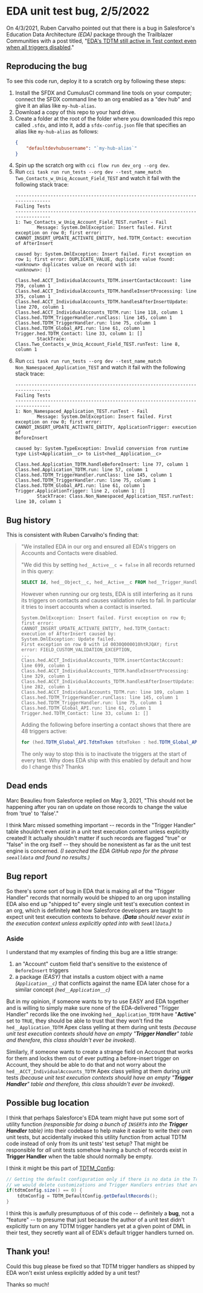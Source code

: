 # EDA unit test bug, 2/5/2022

On 4/3/2021, Ruben Carvalho pointed out that there is a bug in Salesforce's Education Data Architecture _(EDA)_ package through the Trailblazer Communities with a post titled, "[EDA's TDTM still active in Test context even when all triggers disabled](https://trailhead.salesforce.com/en/trailblazer-community/feed/0D54S00000BuHE1SAN)."

## Reproducing the bug

To see this code run, deploy it to a scratch org by following these steps:

1. Install the SFDX and CumulusCI command line tools on your computer; connect the SFDX command line to an org enabled as a "dev hub" and give it an alias like `my-hub-alias`.
2. Download a copy of this repo to your hard drive.
3. Create a folder at the root of the folder where you downloaded this repo called `.sfdx`, and into it, add a `sfdx-config.json` file that specifies an alias like `my-hub-alias` as follows:
    ```json
    {
        "defaultdevhubusername": "`my-hub-alias`"
    }
    ```
4. Spin up the scratch org with `cci flow run dev_org --org dev`.
5. Run `cci task run run_tests --org dev --test_name_match Two_Contacts_w_Uniq_Account_Field_TEST` and watch it fail with the following stack trace:
    ```
    --------------------------------------------------------------------------------
    Failing Tests
    --------------------------------------------------------------------------------
    1: Two_Contacts_w_Uniq_Account_Field_TEST.runTest - Fail
            Message: System.DmlException: Insert failed. First exception on row 0; first error: CANNOT_INSERT_UPDATE_ACTIVATE_ENTITY, hed.TDTM_Contact: execution of AfterInsert  

    caused by: System.DmlException: Insert failed. First exception on row 1; first error: DUPLICATE_VALUE, duplicate value found: <unknown> duplicates value on record with id:   
    <unknown>: []

    Class.hed.ACCT_IndividualAccounts_TDTM.insertContactAccount: line 759, column 1
    Class.hed.ACCT_IndividualAccounts_TDTM.handleInsertProcessing: line 375, column 1
    Class.hed.ACCT_IndividualAccounts_TDTM.handlesAfterInsertUpdate: line 270, column 1
    Class.hed.ACCT_IndividualAccounts_TDTM.run: line 118, column 1
    Class.hed.TDTM_TriggerHandler.runClass: line 145, column 1
    Class.hed.TDTM_TriggerHandler.run: line 75, column 1
    Class.hed.TDTM_Global_API.run: line 61, column 1
    Trigger.hed.TDTM_Contact: line 33, column 1: []
            StackTrace: Class.Two_Contacts_w_Uniq_Account_Field_TEST.runTest: line 8, column 1
    ```
6. Run `cci task run run_tests --org dev --test_name_match Non_Namespaced_Application_TEST` and watch it fail with the following stack trace:
    ```
    --------------------------------------------------------------------------------
    Failing Tests
    --------------------------------------------------------------------------------
    1: Non_Namespaced_Application_TEST.runTest - Fail
            Message: System.DmlException: Insert failed. First exception on row 0; first error: CANNOT_INSERT_UPDATE_ACTIVATE_ENTITY, ApplicationTrigger: execution of
    BeforeInsert

    caused by: System.TypeException: Invalid conversion from runtime type List<Application__c> to List<hed__Application__c>

    Class.hed.Application_TDTM.handleBeforeInsert: line 77, column 1
    Class.hed.Application_TDTM.run: line 57, column 1
    Class.hed.TDTM_TriggerHandler.runClass: line 145, column 1
    Class.hed.TDTM_TriggerHandler.run: line 75, column 1
    Class.hed.TDTM_Global_API.run: line 61, column 1
    Trigger.ApplicationTrigger: line 2, column 1: []
            StackTrace: Class.Non_Namespaced_Application_TEST.runTest: line 10, column 1
    ```

## Bug history

This is consistent with Ruben Carvalho's finding that:

> "We installed EDA in our org and ensured all EDA's triggers on Accounts and Contacts were disabled.
> 
> "We did this by setting `hed__Active__c = false` in all records returned in this query:
> 
> ```sql
> SELECT Id, hed__Object__c, hed__Active__c FROM hed__Trigger_Handler__c WHERE hed__Object__c IN ('Account', 'Contact')
> ```
> 
> However when running our org tests, EDA is still interfering as it runs its triggers on contacts and causes validation rules to fail.  In particular it tries to insert accounts when a contact is inserted.
> 
> ```
> System.DmlException: Insert failed. First exception on row 0; first error:
> CANNOT_INSERT_UPDATE_ACTIVATE_ENTITY, hed.TDTM_Contact: execution of AfterInsert caused by: 
> System.DmlException: Update failed. 
> First exception on row 0 with id 0030Q000010htRJQAY; first error: FIELD_CUSTOM_VALIDATION_EXCEPTION, 
> ...
> Class.hed.ACCT_IndividualAccounts_TDTM.insertContactAccount: line 699, column 1 
> Class.hed.ACCT_IndividualAccounts_TDTM.handleInsertProcessing: line 329, column 1 
> Class.hed.ACCT_IndividualAccounts_TDTM.handlesAfterInsertUpdate: line 282, column 1 
> Class.hed.ACCT_IndividualAccounts_TDTM.run: line 109, column 1 
> Class.hed.TDTM_TriggerHandler.runClass: line 145, column 1 
> Class.hed.TDTM_TriggerHandler.run: line 75, column 1 
> Class.hed.TDTM_Global_API.run: line 61, column 1 Trigger.hed.TDTM_Contact: line 33, column 1: [] 
> ```
> 
> Adding the following before inserting a contact shows that there are 48 triggers active: 
> 
> ```java
> for (hed.TDTM_Global_API.TdtmToken tdtmToken : hed.TDTM_Global_API.getTdtmConfig()) { System.debug('trigger: ' + tdtmToken); } 
> ```
> 
> The only way to stop this is to inactivate the triggers at the start of every test.
> Why does EDA ship with this enabled by default and how do I change this? Thanks

## Dead ends

Marc Beaulieu from Salesforce replied on May 3, 2021, "This should not be happening after you ran on update on those records to change the value from 'true' to 'false'."

I think Marc missed something important -- records in the "Trigger Handler" table shouldn't even _exist_ in a unit test execution context unless explicitly created!  It actually shouldn't matter if such records are flagged "true" or "false" in the org itself -- they should be nonexistent as far as the unit test engine is concerned.  _(I searched the EDA GitHub repo for the phrase `seealldata` and found no results.)_

## Bug report

So there's some sort of bug in EDA that is making all of the "Trigger Handler" records that normally would be shipped to an org upon installing EDA also end up "shipped to" every single unit test's execution context in an org, which is definitely **not** how Salesforce developers are taught to expect unit test execution contexts to behave.  _(**Data** should never exist in the execution context unless explicitly opted into with `SeeAllData`.)_

### Aside

I understand that my examples of finding this bug are a little strange:
1. an "Account" custom field that's sensitive to the existence of `BeforeInsert` triggers
2. a package _(EASY)_ that installs a custom object with a name _(`Application__c`)_ that conflicts against the name EDA later chose for a similar concept _(`hed__Application__c`)_

But in my opinion, if someone wants to try to use EASY and EDA together and is willing to simply make sure none of the EDA-delivered "Trigger Handler" records like the one invoking `hed__Application_TDTM` have "**Active**" set to `TRUE`, they should be able to trust that they won't find the `hed__Application_TDTM` Apex class yelling at them during unit tests _(because unit test execution contexts should have an empty "**Trigger Handler**" table and therefore, this class shouldn't ever be invoked)_.

Similarly, if someone wants to create a strange field on Account that works for them and locks them out of ever putting a before-insert trigger on Account, they should be able to do that and not worry about the `hed__ACCT_IndividualAccounts_TDTM` Apex class yelling at them during unit tests _(because unit test execution contexts should have an empty "**Trigger Handler**" table and therefore, this class shouldn't ever be invoked)_.

## Possible bug location

I think that perhaps Salesforce's EDA team might have put some sort of utility function _(responsible for doing a bunch of `INSERT`s into the **Trigger Handler** table)_ into their codebase to help make it easier to write their own unit tests, but accidentally invoked this utility function from actual TDTM code instead of only from its unit tests' test setup?  That might be responsible for _all_ unit tests somehow having a bunch of records exist in **Trigger Handler** when the table should normally be empty.

I think it might be this part of [TDTM_Config](https://github.com/SalesforceFoundation/EDA/blob/main/force-app/main/tdtm/classes/TDTM_Config.cls):

```java
// Getting the default configuration only if there is no data in the Trigger Handler object. Otherwise
// we would delete customizations and Trigger Handlers entries that aren't in the default configuration.
if(tdtmConfig.size() == 0) {
    tdtmConfig = TDTM_DefaultConfig.getDefaultRecords();
}
```

I think this is awfully presumptuous of of this code -- definitely a **bug**, not a "feature" -- to presume that just because the author of a unit test didn't explicitly turn on any TDTM trigger handlers yet at a given point of DML in their test, they secretly want all of EDA's default trigger handlers turned on.

## Thank you!

Could this bug please be fixed so that TDTM trigger handlers as shipped by EDA won't exist unless explicitly added by a unit test?

Thanks so much!